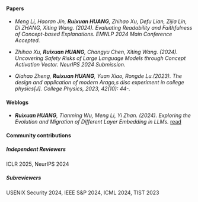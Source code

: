 

#### Papers

- *Meng Li, Haoran Jin, <strong>Ruixuan HUANG</strong>, Zhihao Xu, Defu Lian, Zijia Lin, Di ZHANG, Xiting Wang. (2024). Evaluating Readability and Faithfulness of Concept-based Explanations. EMNLP 2024 Main Conference Accepted.*

- *Zhihao Xu, <strong>Ruixuan HUANG</strong>, Changyu Chen, Xiting Wang. (2024). Uncovering Safety Risks of Large Language Models through Concept Activation Vector. NeurIPS 2024 Submission.* 

- *Qiahao Zheng, <strong><strong>Ruixuan HUANG</strong></strong>, Yuan Xiao, Rongde Lu.(2023). The design and application of modern Arago,s disc experiment  in college physics[J]. College Physics, 2023, 42(10): 44-.*

#### Weblogs

- *<strong>Ruixuan HUANG</strong>, Tianming Wu, Meng Li, Yi Zhan. (2024). Exploring the Evolution and Migration of Different Layer Embedding in LLMs.* [read](https://www.lesswrong.com/posts/4ZGHderZEEmQuCvxR/exploring-the-evolution-and-migration-of-different-layer)

#### Community contributions

##### Independent Reviewers

ICLR 2025, NeurIPS 2024

##### Subreviewers

USENIX Security 2024, IEEE S&P 2024, ICML 2024, TIST 2023